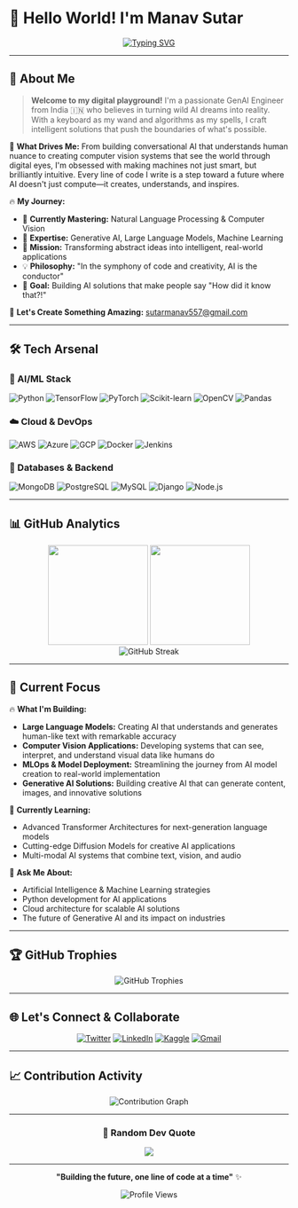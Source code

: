# 👋 Hello World! I'm Manav Sutar

<div align="center">
  
[![Typing SVG](https://readme-typing-svg.herokuapp.com?font=Fira+Code&pause=1000&color=2196F3&center=true&vCenter=true&width=435&lines=GenAI+Engineer+%7C+ML+Enthusiast;Passionate+about+AI+%26+Innovation;Building+the+Future+with+Code;Always+Learning+%26+Growing)](https://git.io/typing-svg)

</div>

---

## 🚀 About Me

> **Welcome to my digital playground!** I'm a passionate GenAI Engineer from India 🇮🇳 who believes in turning wild AI dreams into reality. With a keyboard as my wand and algorithms as my spells, I craft intelligent solutions that push the boundaries of what's possible.

🎯 **What Drives Me:**
From building conversational AI that understands human nuance to creating computer vision systems that see the world through digital eyes, I'm obsessed with making machines not just smart, but brilliantly intuitive. Every line of code I write is a step toward a future where AI doesn't just compute—it creates, understands, and inspires.

🔥 **My Journey:**
- 🧠 **Currently Mastering:** Natural Language Processing & Computer Vision
- 🤖 **Expertise:** Generative AI, Large Language Models, Machine Learning
- 🌟 **Mission:** Transforming abstract ideas into intelligent, real-world applications
- 💡 **Philosophy:** "In the symphony of code and creativity, AI is the conductor"
- 🚀 **Goal:** Building AI solutions that make people say "How did it know that?!"

📧 **Let's Create Something Amazing:** sutarmanav557@gmail.com

---

## 🛠️ Tech Arsenal

### 🤖 AI/ML Stack
<p align="left">
  <img src="https://img.shields.io/badge/Python-3776AB?style=for-the-badge&logo=python&logoColor=white" alt="Python"/>
  <img src="https://img.shields.io/badge/TensorFlow-FF6F00?style=for-the-badge&logo=tensorflow&logoColor=white" alt="TensorFlow"/>
  <img src="https://img.shields.io/badge/PyTorch-EE4C2C?style=for-the-badge&logo=pytorch&logoColor=white" alt="PyTorch"/>
  <img src="https://img.shields.io/badge/scikit--learn-F7931E?style=for-the-badge&logo=scikit-learn&logoColor=white" alt="Scikit-learn"/>
  <img src="https://img.shields.io/badge/OpenCV-27338e?style=for-the-badge&logo=OpenCV&logoColor=white" alt="OpenCV"/>
  <img src="https://img.shields.io/badge/Pandas-2C2D72?style=for-the-badge&logo=pandas&logoColor=white" alt="Pandas"/>
</p>

### ☁️ Cloud & DevOps
<p align="left">
  <img src="https://img.shields.io/badge/AWS-232F3E?style=for-the-badge&logo=amazon-aws&logoColor=white" alt="AWS"/>
  <img src="https://img.shields.io/badge/Microsoft_Azure-0089D0?style=for-the-badge&logo=microsoft-azure&logoColor=white" alt="Azure"/>
  <img src="https://img.shields.io/badge/Google_Cloud-4285F4?style=for-the-badge&logo=google-cloud&logoColor=white" alt="GCP"/>
  <img src="https://img.shields.io/badge/Docker-2496ED?style=for-the-badge&logo=docker&logoColor=white" alt="Docker"/>
  <img src="https://img.shields.io/badge/Jenkins-D24939?style=for-the-badge&logo=Jenkins&logoColor=white" alt="Jenkins"/>
</p>

### 💾 Databases & Backend
<p align="left">
  <img src="https://img.shields.io/badge/MongoDB-4EA94B?style=for-the-badge&logo=mongodb&logoColor=white" alt="MongoDB"/>
  <img src="https://img.shields.io/badge/PostgreSQL-316192?style=for-the-badge&logo=postgresql&logoColor=white" alt="PostgreSQL"/>
  <img src="https://img.shields.io/badge/MySQL-005C84?style=for-the-badge&logo=mysql&logoColor=white" alt="MySQL"/>
  <img src="https://img.shields.io/badge/Django-092E20?style=for-the-badge&logo=django&logoColor=white" alt="Django"/>
  <img src="https://img.shields.io/badge/Node.js-43853D?style=for-the-badge&logo=node.js&logoColor=white" alt="Node.js"/>
</p>

---

## 📊 GitHub Analytics

<div align="center">
  <img height="180em" src="https://github-readme-stats.vercel.app/api?username=TheCoder2010-create&show_icons=true&theme=tokyonight&include_all_commits=true&count_private=true"/>
  <img height="180em" src="https://github-readme-stats.vercel.app/api/top-langs/?username=TheCoder2010-create&layout=compact&langs_count=8&theme=tokyonight"/>
</div>

<div align="center">
  <img src="https://github-readme-streak-stats.herokuapp.com/?user=TheCoder2010-create&theme=tokyonight" alt="GitHub Streak"/>
</div>

---

## 🎯 Current Focus

🔥 **What I'm Building:**
- **Large Language Models:** Creating AI that understands and generates human-like text with remarkable accuracy
- **Computer Vision Applications:** Developing systems that can see, interpret, and understand visual data like humans do
- **MLOps & Model Deployment:** Streamlining the journey from AI model creation to real-world implementation
- **Generative AI Solutions:** Building creative AI that can generate content, images, and innovative solutions

🌱 **Currently Learning:**
- Advanced Transformer Architectures for next-generation language models
- Cutting-edge Diffusion Models for creative AI applications
- Multi-modal AI systems that combine text, vision, and audio

💬 **Ask Me About:**
- Artificial Intelligence & Machine Learning strategies
- Python development for AI applications
- Cloud architecture for scalable AI solutions
- The future of Generative AI and its impact on industries

---

## 🏆 GitHub Trophies

<div align="center">
  <img src="https://github-profile-trophy.vercel.app/?username=ManavSutar&theme=tokyonight&no-frame=false&no-bg=false&margin-w=4" alt="GitHub Trophies"/>
</div>

---

## 🌐 Let's Connect & Collaborate

<div align="center">
  
[![Twitter](https://img.shields.io/badge/Twitter-1DA1F2?style=for-the-badge&logo=twitter&logoColor=white)](https://twitter.com/manav%20sutar)
[![LinkedIn](https://img.shields.io/badge/LinkedIn-0077B5?style=for-the-badge&logo=linkedin&logoColor=white)](https://www.linkedin.com/in/manavsutar)
[![Kaggle](https://img.shields.io/badge/Kaggle-20BEFF?style=for-the-badge&logo=Kaggle&logoColor=white)](https://kaggle.com/manav%20sutar)
[![Gmail](https://img.shields.io/badge/Gmail-D14836?style=for-the-badge&logo=gmail&logoColor=white)](mailto:sutarmanav557@gmail.com)

</div>

---

## 📈 Contribution Activity

<div align="center">
  <img src="https://github-readme-activity-graph.vercel.app/graph?username=TheCoder2010-create&theme=tokyo-night&bg_color=1a1b27&color=70a5fd&line=70a5fd&point=38bdae&area=true&hide_border=true" alt="Contribution Graph"/>
</div>

---

<div align="center">
  
### 💭 Random Dev Quote
![](https://quotes-github-readme.vercel.app/api?type=horizontal&theme=tokyonight)

</div>

---

<div align="center">
  
**"Building the future, one line of code at a time"** ✨

![Profile Views](https://komarev.com/ghpvc/?username=thecoder2010-create&color=blueviolet&style=flat-square&label=Profile+Views)

</div>

